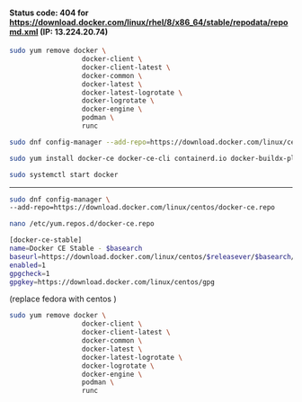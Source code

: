 ####  Status code: 404 for https://download.docker.com/linux/rhel/8/x86_64/stable/repodata/repomd.xml (IP: 13.224.20.74)

```sh
sudo yum remove docker \
                  docker-client \
                  docker-client-latest \
                  docker-common \
                  docker-latest \
                  docker-latest-logrotate \
                  docker-logrotate \
                  docker-engine \
                  podman \
                  runc
```
```sh
sudo dnf config-manager --add-repo=https://download.docker.com/linux/centos/docker-ce.repo

```
```sh
sudo yum install docker-ce docker-ce-cli containerd.io docker-buildx-plugin docker-compose-plugin
```
```sh
sudo systemctl start docker
```




----------------------------------------------------------------------------------------------


```sh
sudo dnf config-manager \
--add-repo=https://download.docker.com/linux/centos/docker-ce.repo
```
```sh
nano /etc/yum.repos.d/docker-ce.repo
```
```sh
[docker-ce-stable]
name=Docker CE Stable - $basearch
baseurl=https://download.docker.com/linux/centos/$releasever/$basearch/stable # <--- Correct URL
enabled=1
gpgcheck=1
gpgkey=https://download.docker.com/linux/centos/gpg
```

(replace fedora with centos )


```sh
sudo yum remove docker \
                  docker-client \
                  docker-client-latest \
                  docker-common \
                  docker-latest \
                  docker-latest-logrotate \
                  docker-logrotate \
                  docker-engine \
                  podman \
                  runc


```
